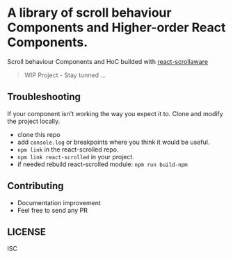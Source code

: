 # A library of scroll behaviour Components and Higher-order React Components.
Scroll behaviour Components and HoC builded with [react-scrollaware](https://www.npmjs.com/package/react-scrollaware)

> WIP Project - Stay tunned ...

## Troubleshooting
If your component isn't working the way you expect it to. Clone and modify the project locally.
- clone this repo
- add `console.log` or breakpoints where you think it would be useful.
- `npm link` in the react-scrolled repo.
- `npm link react-scrolled` in your project.
- if needed rebuild react-scrolled module: `npm run build-npm`

## Contributing
* Documentation improvement
* Feel free to send any PR

## LICENSE
ISC
